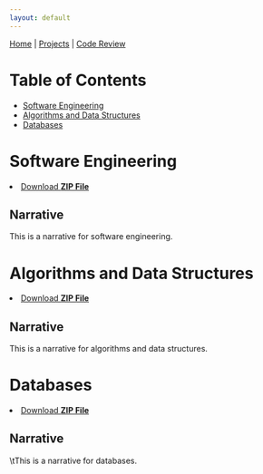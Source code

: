 ```yaml
---
layout: default
---
```


[Home](./) | [Projects](./projects) | [Code Review](https://snhu-my.sharepoint.com/:v:/g/personal/jacob_senior_snhu_edu/ES4U-5IozbhLmY7yaBhKva4BPKd-zv4oNN2zMp3OWLBOZQ?nav=eyJyZWZlcnJhbEluZm8iOnsicmVmZXJyYWxBcHAiOiJPbmVEcml2ZUZvckJ1c2luZXNzIiwicmVmZXJyYWxBcHBQbGF0Zm9ybSI6IldlYiIsInJlZmVycmFsTW9kZSI6InZpZXciLCJyZWZlcnJhbFZpZXciOiJNeUZpbGVzTGlua0NvcHkifX0&e=bVf24h)

# Table of Contents
* [Software Engineering](#SoftwareEngineering)
* [Algorithms and Data Structures](#AlgorithmsAndDataStructures)
* [Databases](#Databases)

<a id="SoftwareEngineering"></a>
# Software Engineering

<li><a href="[{{ site.github.zip_url }}](https://github.com/jsenior326/jsenior326.github.io/blob/e0e8a5cf693bddea3f75bebe63fb413a57fc4e6c/projects.md)">Download <strong>ZIP File</strong></a></li>

## Narrative
This is a narrative for software engineering.

<a id="AlgorithmsAndDataStructures"></a>
# Algorithms and Data Structures

<li><a href="[{{ site.github.zip_url }}](https://github.com/jsenior326/jsenior326.github.io/blob/e0e8a5cf693bddea3f75bebe63fb413a57fc4e6c/projects.md)">Download <strong>ZIP File</strong></a></li>

## Narrative
  This is a narrative for algorithms and data structures.

<a id="Databases"></a>
# Databases

<li><a href="[{{ site.github.zip_url }}](https://github.com/jsenior326/jsenior326.github.io/blob/e0e8a5cf693bddea3f75bebe63fb413a57fc4e6c/projects.md)">Download <strong>ZIP File</strong></a></li>

## Narrative
\tThis is a narrative for databases.
